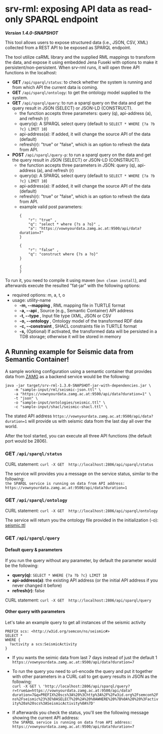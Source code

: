 # srv-rml: exposing API data as read-only SPARQL endpoint

_**Version 1.4.0-SNAPSHOT**_

This tool allows users to expose structured data (i.e., JSON, CSV, XML) 
collected from a REST API to be exposed as SPARQL endpoint. 

The tool utilize caRML library and the supplied RML mappings to transform the data, 
and expose it using embedded Jena Fuseki with options to make it persistent/non-persistent.
When srv-rml runs, it will open three API functions in the localhost: 

* **GET** `/api/sparql/status`: to check whether the system is running and from which API the current data is coming. 
* **GET** `/api/sparql/ontology`: to get the ontology model supplied to the system. 
* **GET** `/api/sparql/query`: to run a sparql query on the data and get the query result in JSON (SELECT) or JSON-LD (CONSTRUCT). 
  * the function accepts three parameters: query (q), api-address (a), and refresh (r) 
  * query(q): A SPARQL select query (default to `SELECT * WHERE {?a ?b ?c} LIMIT 10`)
  * api-address(a):  If added, it will change the source API of the data (default)
  * refresh(r): "true" or "false", which is an option to refresh the data from API.
* **POST** `/api/sparql/query-p`: to run a sparql query on the data and get the query result in JSON (SELECT) or JSON-LD (CONSTRUCT). 
  * the function accepts three parameters in JSON: query (q), api-address (a), and refresh (r) 
  * query(q): A SPARQL select query (default to `SELECT * WHERE {?a ?b ?c} LIMIT 10`)
  * api-address(a):  If added, it will change the source API of the data (default)
  * refresh(r): "true" or "false", which is an option to refresh the data from API.
  * example valid post parameters: 
    ```
    {
        "r": "true" ,
        "q": "select * where {?s a ?o}" ,
        "a": "https://vownyourdata.zamg.ac.at:9500/api/data?duration=7"
    }
    ``` 
    ```
    {
        "r": "false" ,
        "q": "construct where {?s a ?o}"
    }
    ```
    ```
    {
    }
    ```
  
To run it, you need to compile it using maven (`mvn clean install`), 
and afterwards execute the resulted "fat-jar" with the following options: 

* required options: m, a, t, o
* usage: utility-name
  *  **-m, --mapping <arg>**,   RML mapping file in TURTLE format
  *  **-a, --api <arg>**,       Source (e.g., Semantic Container) API address
  *  **-t, --type <arg>**,      Input file type (XML, JSON or CSV
  *  **-o, --ontology <arg>**,  Ontology model of the transformed RDF data
  *  **-c, --constraint <arg>**, SHACL constraints file in TURTLE format
  *  **-s,**                    (Optional) If activated, the transformed data will be persisted in
                                a TDB storage; otherwise it will be stored in memory

## A Running example for Seismic data from Semantic Container!

A sample working configuration using a semantic container that provides data from [ZAMG](http://zamg.ac.at/) 
as a backend service would be the following: 
```
java -jar target/srv-rml-1.3.0-SNAPSHOT-jar-with-dependencies.jar \
	-m "sample-input/rml/seismic-json.ttl" \
	-a "https://vownyourdata.zamg.ac.at:9500/api/data?duration=1" \
	-t "json" \
	-o "sample-input/ontologies/seismic.ttl" \
	-c "sample-input/shacl/seismic-shacl.ttl" \
```
The stated API address `https://vownyourdata.zamg.ac.at:9500/api/data?duration=1` will provide us with seismic data 
from the last day all over the world. 


After the tool started, you can execute all three API functions (the default port would be 2806).

### GET `/api/sparql/status`
CURL statement: `curl -X GET  http://localhost:2806/api/sparql/status`   

The service will provides you a message on the service status, similar to the following:     
  `the SPARQL service is running on data from API address: https://vownyourdata.zamg.ac.at:9500/api/data?duration=1` 

### GET `/api/sparql/ontology` 
CURL statement: `curl -X GET  http://localhost:2806/api/sparql/ontology`

The service will return you the ontology file provided in the initialization (-o): [seismic.ttl](https://github.com/fekaputra/srv-rml/blob/semcon/sample-input/ontologies/seismic.ttl)

### GET `/api/sparql/query`

#### Default query & parameters
If you run the query without any parameter, by default the parameter would be the following: 
* **query(q)**: `SELECT * WHERE {?a ?b ?c} LIMIT 10`
* **api-address(a)**: the existing API address (or the initial API address if you never changed it before)
* **refresh(r)**: false 

CURL statement: `curl -X GET  http://localhost:2806/api/sparql/query`

#### Other query with parameters

Let's take an example query to get all instances of the seismic activity 
```
PREFIX scs: <http://w3id.org/semcon/ns/seismic#>
SELECT * 
WHERE {
  ?activity a scs:SeismicActivity
}
```

* If you wants the seimic data from last 7 days instead of just the default 1    
`https://vownyourdata.zamg.ac.at:9500/api/data?duration=7`

* To run the query you need to url-encode the query and put it together with other parameters in a CURL call 
to get query results in JSON as the following:    
`
curl -X GET \
  'http://localhost:2806/api/sparql/query?r=true&a=https://vownyourdata.zamg.ac.at:9500/api/data?duration=7&q=PREFIX%20scs%3A%20%3Chttp%3A%2F%2Fw3id.org%2Fsemcon%2Fns%2Fseismic%23%3E%0ASELECT%20%2A%20%0AWHERE%20%7B%0A%20%20%3Factivity%20a%20scs%3ASeismicActivity%0A%7D'
`
* If afterwards you check the status, you'll see the following message showing the current API address:     
`the SPARQL service is running on data from API address: https://vownyourdata.zamg.ac.at:9500/api/data?duration=7`
